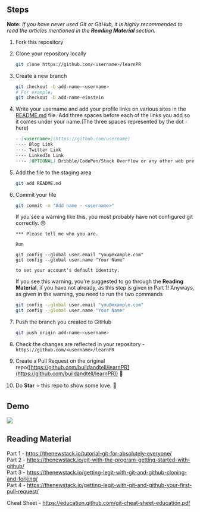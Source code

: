 ## Steps

**Note:** _If you have never used Git or GitHub, it is highly recommended to read the articles mentioned in the **Reading Material** section._

1. Fork this repository 
2. Clone your repository locally
   ```sh
   git clone https://github.com/<username>/learnPR
   ```
3. Create a new branch
   ```sh
   git checkout -b add-name-<username>
   # For example,
   git checkout -b add-name-einstein
   ```
4. Write your username and add your profile links on various sites in the [README.md](README.md) file. Add three spaces before each of the links you add so it comes under your name.(The three spaces represented by the dot `⋅` here)
   ```md
   - [<username>](https://github.com/username)
   ⋅⋅⋅- Blog Link
   ⋅⋅⋅- Twitter Link
   ⋅⋅⋅- LinkedIn Link
   ⋅⋅⋅- [OPTIONAL] Dribble/CodePen/Stack Overflow or any other web presence
   ```
5. Add the file to the staging area
   ```sh
   git add README.md
   ```
6. Commit your file
   ```sh
   git commit -m "Add name - <username>"
   ```
   
   If you see a warning like this, you most probably have not configured git correctly. 😞
   ```
   *** Please tell me who you are.

   Run

   git config --global user.email "you@example.com"
   git config --global user.name "Your Name"

   to set your account's default identity.
   ```
   If you see this warning, you're suggested to go through the **Reading Material**, if you have not already, as this step is given in Part 1! Anyways, as given in the warning, you need to run the two commands
   ```sh
   git config --global user.email "you@example.com"
   git config --global user.name "Your Name"
   ```
   
   
7. Push the branch you created to GitHub
   ```sh
   git push origin add-name-<username>
   ```
7. Check the changes are reflected in your repository - `https://github.com/<username>/learnPR`
8. Create a Pull Request on the original repo([https://github.com/buildandtell/learnPR](https://github.com/buildandtell/learnPR)) 🚀
9. Do **Star** ⭐ this repo to show some love. 🤩

## Demo 
![](https://github.com/joinalahmed/learnPR/blob/add-name-joinal/gitfa.gif)
## Reading Material

Part 1 - https://thenewstack.io/tutorial-git-for-absolutely-everyone/  
Part 2 - https://thenewstack.io/git-with-the-program-getting-started-with-github/  
Part 3 - https://thenewstack.io/getting-legit-with-git-and-github-cloning-and-forking/  
Part 4 - https://thenewstack.io/getting-legit-with-git-and-github-your-first-pull-request/  

Cheat Sheet - https://education.github.com/git-cheat-sheet-education.pdf
